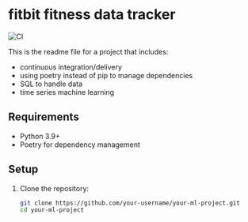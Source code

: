 # fitbit fitness data tracker 

![CI](https://github.com/afbeltranr/ml-fitbit-fitness-tracker/actions/workflows/python-app.yml/badge.svg)


This is the readme file for a project that includes:

- continuous integration/delivery 
- using poetry instead of pip to manage dependencies
- SQL to handle data
- time series machine learning

## Requirements

- Python 3.9+
- Poetry for dependency management

## Setup

1. Clone the repository:
   ```bash
   git clone https://github.com/your-username/your-ml-project.git
   cd your-ml-project